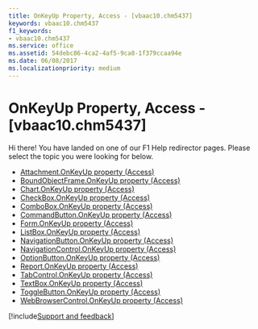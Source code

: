 ```yaml
---
title: OnKeyUp Property, Access - [vbaac10.chm5437]
keywords: vbaac10.chm5437
f1_keywords:
- vbaac10.chm5437
ms.service: office
ms.assetid: 54debc86-4ca2-4af5-9ca8-1f379ccaa94e
ms.date: 06/08/2017
ms.localizationpriority: medium
---
```



# OnKeyUp Property, Access - [vbaac10.chm5437]

Hi there! You have landed on one of our F1 Help redirector pages. Please select the topic you were looking for below.

- [Attachment.OnKeyUp property (Access)](https://msdn.microsoft.com/library/56e5a246-5907-f537-0c89-a746beab0865%28Office.15%29.aspx)
- [BoundObjectFrame.OnKeyUp property (Access)](https://msdn.microsoft.com/library/527a0034-31e1-af3f-d518-3c3b7cb62c8b%28Office.15%29.aspx)
- [Chart.OnKeyUp property (Access)](../api/access.chart.md)
- [CheckBox.OnKeyUp property (Access)](https://msdn.microsoft.com/library/a3e08de2-f135-b7e2-6d7e-c3030674f7be%28Office.15%29.aspx)
- [ComboBox.OnKeyUp property (Access)](https://msdn.microsoft.com/library/5ee1855c-c6ba-84a6-4cc8-586ee2b201e0%28Office.15%29.aspx)
- [CommandButton.OnKeyUp property (Access)](https://msdn.microsoft.com/library/dc4ad60c-4ba5-bf80-2e83-ee75da462e27%28Office.15%29.aspx)
- [Form.OnKeyUp property (Access)](https://msdn.microsoft.com/library/18cc6617-082d-584d-518b-f89e4c71f8eb%28Office.15%29.aspx)
- [ListBox.OnKeyUp property (Access)](https://msdn.microsoft.com/library/efc5b93f-ddbc-4fc0-2c2e-6a3fd13b2b97%28Office.15%29.aspx)
- [NavigationButton.OnKeyUp property (Access)](https://msdn.microsoft.com/library/4239b8d8-6d38-3406-1a56-994a4dba778f%28Office.15%29.aspx)
- [NavigationControl.OnKeyUp property (Access)](https://msdn.microsoft.com/library/ac069657-a9de-79f2-2e7c-92e151228f2a%28Office.15%29.aspx)
- [OptionButton.OnKeyUp property (Access)](https://msdn.microsoft.com/library/99b7e4be-f2fc-f221-814e-b31cd3360063%28Office.15%29.aspx)
- [Report.OnKeyUp property (Access)](https://msdn.microsoft.com/library/a31122bb-3f5a-4021-a2b5-16487aa0ce7c%28Office.15%29.aspx)
- [TabControl.OnKeyUp property (Access)](https://msdn.microsoft.com/library/f0a0c7c6-989c-d914-ccf5-7bac89d84dce%28Office.15%29.aspx)
- [TextBox.OnKeyUp property (Access)](https://msdn.microsoft.com/library/77ebdf97-ae3f-73f4-d670-3c99d1f4f87d%28Office.15%29.aspx)
- [ToggleButton.OnKeyUp property (Access)](https://msdn.microsoft.com/library/a932ab8a-3b48-8aa3-5ee4-97593b4394a4%28Office.15%29.aspx)
- [WebBrowserControl.OnKeyUp property (Access)](https://msdn.microsoft.com/library/b9ad26fe-2e31-958c-220d-8394b8a2e3de%28Office.15%29.aspx)

[!include[Support and feedback](~/includes/feedback-boilerplate.md)]